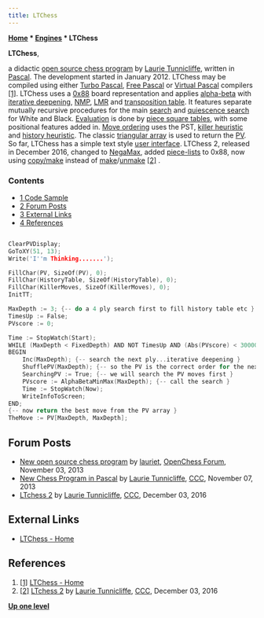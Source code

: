 ```yaml
---
title: LTChess
---
```

**[Home](Home "Home") \* [Engines](Engines "Engines") \* LTChess**


**LTChess**,  

a didactic [open source chess program](Category:Open_Source "Category:Open Source") by [Laurie Tunnicliffe](Laurie_Tunnicliffe "Laurie Tunnicliffe"), written in [Pascal](Pascal "Pascal"). The development started in January 2012. 
LTChess may be compiled using either [Turbo Pascal](Pascal#TurboPascal "Pascal"), [Free Pascal](https://en.wikipedia.org/wiki/Free_Pascal) or [Virtual Pascal](https://en.wikipedia.org/wiki/Virtual_Pascal) compilers <a id="cite-note-1" href="#cite-ref-1">[1]</a>. 
LTChess uses a [0x88](0x88 "0x88") board representation and applies [alpha-beta](Alpha-Beta "Alpha-Beta") with [iterative deepening](Iterative_Deepening "Iterative Deepening"), [NMP](Null_Move_Pruning "Null Move Pruning"), [LMR](Late_Move_Reductions "Late Move Reductions") and [transposition table](Transposition_Table "Transposition Table"). 
It features separate mutually recursive procedures for the main [search](Search "Search") and [quiescence search](Quiescence_Search "Quiescence Search") for White and Black. [Evaluation](Evaluation "Evaluation") is done by [piece square tables](Piece-Square_Tables "Piece-Square Tables"), with some positional features added in. 
[Move ordering](Move_Ordering "Move Ordering") uses the PST, [killer heuristic](Killer_Heuristic "Killer Heuristic") and [history heuristic](History_Heuristic "History Heuristic"). 
The classic [triangular array](Triangular_PV-Table "Triangular PV-Table") is used to return the [PV](Principal_Variation "Principal Variation"). So far, LTChess has a simple text style [user interface](User_Interface "User Interface"). 
LTChess 2, released in December 2016, changed to [NegaMax](Negamax "Negamax"), added [piece-lists](Piece-Lists "Piece-Lists") to 0x88, now using [copy/make](Copy-Make "Copy-Make") instead of [make](Make_Move "Make Move")/[unmake](Unmake_Move "Unmake Move") <a id="cite-note-2" href="#cite-ref-2">[2]</a> .



### Contents


* [1 Code Sample](#code-sample)
* [2 Forum Posts](#forum-posts)
* [3 External Links](#external-links)
* [4 References](#references)







```C++

ClearPVDisplay;
GoToXY(51, 13);
Write('I''m Thinking.......');

FillChar(PV, SizeOf(PV), 0);
FillChar(HistoryTable, SizeOf(HistoryTable), 0);
FillChar(KillerMoves, SizeOf(KillerMoves), 0);
InitTT;

MaxDepth := 3; {-- do a 4 ply search first to fill history table etc }
TimesUp := False;
PVscore := 0;

Time := StopWatch(Start);
WHILE (MaxDepth < FixedDepth) AND NOT TimesUp AND (Abs(PVscore) < 30000) DO
BEGIN
    Inc(MaxDepth); {-- search the next ply...iterative deepening }
    ShufflePV(MaxDepth); {-- so the PV is the correct order for the next ply }
    SearchingPV := True; {-- we will search the PV moves first }
    PVscore := AlphaBetaMinMax(MaxDepth); {-- call the search }
    Time := StopWatch(Now);
    WriteInfoToScreen;
END;
{-- now return the best move from the PV array }
TheMove := PV[MaxDepth, MaxDepth];

```

## Forum Posts


* [New open source chess program](http://www.open-chess.org/viewtopic.php?f=3&t=2491) by [lauriet](Laurie_Tunnicliffe "Laurie Tunnicliffe"), [OpenChess Forum](Computer_Chess_Forums "Computer Chess Forums"), November 03, 2013
* [New Chess Program in Pascal](http://www.talkchess.com/forum/viewtopic.php?t=49972) by [Laurie Tunnicliffe](Laurie_Tunnicliffe "Laurie Tunnicliffe"), [CCC](CCC "CCC"), November 07, 2013
* [LTchess 2](http://www.talkchess.com/forum/viewtopic.php?t=62365) by [Laurie Tunnicliffe](Laurie_Tunnicliffe "Laurie Tunnicliffe"), [CCC](CCC "CCC"), December 03, 2016


## External Links


* [LTChess - Home](https://ltchess.weebly.com/)


## References


1. <a id="cite-ref-1" href="#cite-note-1">[1]</a> [LTChess - Home](https://ltchess.weebly.com/)
2. <a id="cite-ref-2" href="#cite-note-2">[2]</a> [LTchess 2](http://www.talkchess.com/forum/viewtopic.php?t=62365) by [Laurie Tunnicliffe](Laurie_Tunnicliffe "Laurie Tunnicliffe"), [CCC](CCC "CCC"), December 03, 2016

**[Up one level](Engines "Engines")**







 
